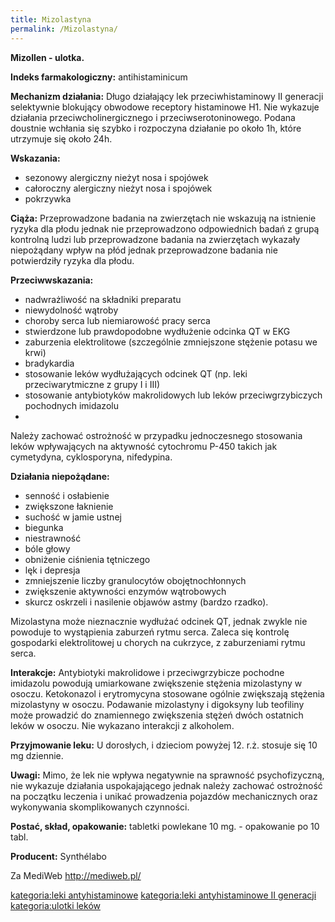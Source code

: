 ```yaml
---
title: Mizolastyna
permalink: /Mizolastyna/
---
```


**Mizollen - ulotka.**

**Indeks farmakologiczny:** antihistaminicum

**Mechanizm działania:** Długo działający lek przeciwhistaminowy II generacji selektywnie blokujący obwodowe receptory histaminowe H1. Nie wykazuje działania przeciwcholinergicznego i przeciwserotoninowego. Podana doustnie wchłania się szybko i rozpoczyna działanie po około 1h, które utrzymuje się około 24h.

**Wskazania:**

-   sezonowy alergiczny nieżyt nosa i spojówek
-   całoroczny alergiczny nieżyt nosa i spojówek
-   pokrzywka

**Ciąża:** Przeprowadzone badania na zwierzętach nie wskazują na istnienie ryzyka dla płodu jednak nie przeprowadzono odpowiednich badań z grupą kontrolną ludzi lub przeprowadzone badania na zwierzętach wykazały niepożądany wpływ na płód jednak przeprowadzone badania nie potwierdziły ryzyka dla płodu.

**Przeciwwskazania:**

-   nadwrażliwość na składniki preparatu
-   niewydolność wątroby
-   choroby serca lub niemiarowość pracy serca
-   stwierdzone lub prawdopodobne wydłużenie odcinka QT w EKG
-   zaburzenia elektrolitowe (szczególnie zmniejszone stężenie potasu we krwi)
-   bradykardia
-   stosowanie leków wydłużających odcinek QT (np. leki przeciwarytmiczne z grupy I i III)
-   stosowanie antybiotyków makrolidowych lub leków przeciwgrzybiczych pochodnych imidazolu
-

Należy zachować ostrożność w przypadku jednoczesnego stosowania leków wpływających na aktywność cytochromu P-450 takich jak cymetydyna, cyklosporyna, nifedypina.

**Działania niepożądane:**

-   senność i osłabienie
-   zwiększone łaknienie
-   suchość w jamie ustnej
-   biegunka
-   niestrawność
-   bóle głowy
-   obniżenie ciśnienia tętniczego
-   lęk i depresja
-   zmniejszenie liczby granulocytów obojętnochłonnych
-   zwiększenie aktywności enzymów wątrobowych
-   skurcz oskrzeli i nasilenie objawów astmy (bardzo rzadko).

Mizolastyna może nieznacznie wydłużać odcinek QT, jednak zwykle nie powoduje to wystąpienia zaburzeń rytmu serca. Zaleca się kontrolę gospodarki elektrolitowej u chorych na cukrzyce, z zaburzeniami rytmu serca.

**Interakcje:** Antybiotyki makrolidowe i przeciwgrzybicze pochodne imidazolu powodują umiarkowane zwiększenie stężenia mizolastyny w osoczu. Ketokonazol i erytromycyna stosowane ogólnie zwiększają stężenia mizolastyny w osoczu. Podawanie mizolastyny i digoksyny lub teofiliny może prowadzić do znamiennego zwiększenia stężeń dwóch ostatnich leków w osoczu. Nie wykazano interakcji z alkoholem.

**Przyjmowanie leku:** U dorosłych, i dzieciom powyżej 12. r.ż. stosuje się 10 mg dziennie.

**Uwagi:** Mimo, że lek nie wpływa negatywnie na sprawność psychofizyczną, nie wykazuje działania uspokajającego jednak należy zachować ostrożność na początku leczenia i unikać prowadzenia pojazdów mechanicznych oraz wykonywania skomplikowanych czynności.

**Postać, skład, opakowanie:** tabletki powlekane 10 mg. - opakowanie po 10 tabl.

**Producent:** Synthélabo

Za MediWeb <http://mediweb.pl/>

[kategoria:leki antyhistaminowe](/atopedia/kategoria:leki_antyhistaminowe "wikilink") [kategoria:leki antyhistaminowe II generacji](/atopedia/kategoria:leki_antyhistaminowe_II_generacji "wikilink") [kategoria:ulotki leków](/atopedia/kategoria:ulotki_leków "wikilink")